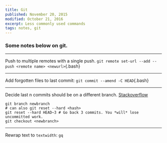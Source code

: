 ```yaml
---
title: Git
published: November 20, 2015
modified: October 21, 2016
excerpt: Less commonly used commands
tags: notes, git
---
```


### Some notes below on git.

----

Push to multiple remotes with a single push. `git remote set-url --add --push <remote name> <newurl>`{.bash}

----

Add forgotten files to last commit: `git commit --amend -C HEAD`{.bash}

----

Decide last n commits should be on a different branch. [Stackoverflow](https://stackoverflow.com/questions/1628563/move-the-most-recent-commits-to-a-new-branch-with-git)

```{.bash}
git branch newbranch
# can also git reset --hard <hash>
git reset --hard HEAD~3 # Go back 3 commits. You *will* lose uncommitted work.
git checkout <newbranch>
```

---

Rewrap text to `textwidth`: `gq`
